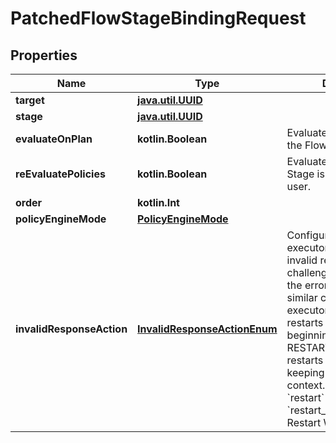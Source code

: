 
# PatchedFlowStageBindingRequest

## Properties
Name | Type | Description | Notes
------------ | ------------- | ------------- | -------------
**target** | [**java.util.UUID**](java.util.UUID.md) |  |  [optional]
**stage** | [**java.util.UUID**](java.util.UUID.md) |  |  [optional]
**evaluateOnPlan** | **kotlin.Boolean** | Evaluate policies during the Flow planning process. |  [optional]
**reEvaluatePolicies** | **kotlin.Boolean** | Evaluate policies when the Stage is present to the user. |  [optional]
**order** | **kotlin.Int** |  |  [optional]
**policyEngineMode** | [**PolicyEngineMode**](PolicyEngineMode.md) |  |  [optional]
**invalidResponseAction** | [**InvalidResponseActionEnum**](InvalidResponseActionEnum.md) | Configure how the flow executor should handle an invalid response to a challenge. RETRY returns the error message and a similar challenge to the executor. RESTART restarts the flow from the beginning, and RESTART_WITH_CONTEXT restarts the flow while keeping the current context.  * &#x60;retry&#x60; - Retry * &#x60;restart&#x60; - Restart * &#x60;restart_with_context&#x60; - Restart With Context |  [optional]



